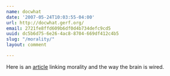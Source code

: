 ```yaml
---
name: docwhat
date: '2007-05-24T10:03:55-04:00'
url: http://docwhat.gerf.org/
email: 2721fe8ffd609b6df0d4b734defc9cd5
uuid: dc5b6d75-6e26-4ac8-8704-669df412c4b5
slug: "/morality/"
layout: comment

---
```


<!-- ckey="0E5C7F13" -->Here is an <a href="http://richarddawkins.net/article,1136,Scientists-Draw-Link-Between-Morality-And-Brains-Wiring,Robert-Lee-Hotz-WSJcom" rel="nofollow">article</a> linking morality and the way the brain is wired.
